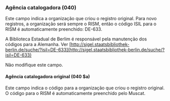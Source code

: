 ### Agência catalogadora (040)
Este campo indica a organização que criou o registro original. Para novo registros, a organização será sempre o RISM, então o código ISIL para o RISM é automaticamente preenchido: DE-633.

A Biblioteca Estadual de Berlim é responsável pela manutenção dos códigos para a Alemanha. Ver [http://sigel.staatsbibliothek-berlin.de/suche/?isil=DE-633](http://sigel.staatsbibliothek-berlin.de/suche/?isil=DE-633)

Não modifique este campo.

#### Agência catalogadora original (040 $a)
Este campo indica o código para a organização que criou o registro original. O código para o RISM é automaticamente preenchido pelo Muscat.
